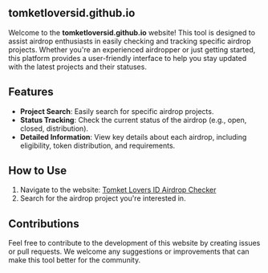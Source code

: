 ## tomketloversid.github.io

Welcome to the **tomketloversid.github.io** website! This tool is designed to assist airdrop enthusiasts in easily checking and tracking specific airdrop projects. Whether you're an experienced airdropper or just getting started, this platform provides a user-friendly interface to help you stay updated with the latest projects and their statuses.

## Features

- **Project Search**: Easily search for specific airdrop projects.
- **Status Tracking**: Check the current status of the airdrop (e.g., open, closed, distribution).
- **Detailed Information**: View key details about each airdrop, including eligibility, token distribution, and requirements.
  
## How to Use

1. Navigate to the website: [Tomket Lovers ID Airdrop Checker](https://tomketloversid.github.io/)
2. Search for the airdrop project you're interested in.
   
## Contributions

Feel free to contribute to the development of this website by creating issues or pull requests. We welcome any suggestions or improvements that can make this tool better for the community.

